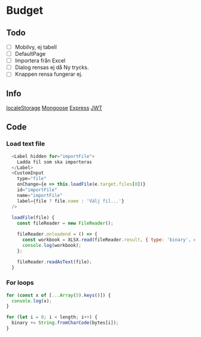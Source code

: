 # Budget

## Todo
- [ ] Mobilvy, ej tabell
- [ ] DefaultPage
- [ ] Importera från Excel
- [ ] Dialog rensas ej då Ny trycks.
- [ ] Knappen rensa fungerar ej.

## Info
[localeStorage](https://www.robinwieruch.de/local-storage-react/)
[Mongoose](https://mongoosejs.com/docs/schematypes.html)
[Express](https://www.terlici.com/2014/09/29/express-router.html)
[JWT](https://medium.com/dev-bits/a-guide-for-adding-jwt-token-based-authentication-to-your-single-page-nodejs-applications-c403f7cf04f4)

## Code

### Load text file

```js
  <Label hidden for="importFile">
    Ladda fil som ska importeras
  </Label>
  <CustomInput
    type="file"
    onChange={e => this.loadFile(e.target.files[0])}
    id="importFile"
    name="importFile"
    label={file ? file.name : 'Välj fil...'}
  />
  
  loadFile(file) {
    const fileReader = new FileReader();

    fileReader.onloadend = () => {
      const workbook = XLSX.read(fileReader.result, { type: 'binary', cellDates: true, cellStyles: true });
      console.log(workbook);
    };

    fileReader.readAsText(file);
  }
```

### For loops

```js
for (const x of [...Array(5).keys()]) {
  console.log(x);
}

for (let i = 0; i < length; i++) {
  binary += String.fromCharCode(bytes[i]);
}
```
